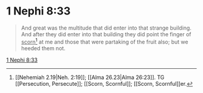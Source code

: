 # 1 Nephi 8:33

> And great was the multitude that did enter into that strange building. And after they did enter into that building they did point the finger of <u>scorn</u>[^a] at me and those that were partaking of the fruit also; but we heeded them not.

[1 Nephi 8:33](https://www.churchofjesuschrist.org/study/scriptures/bofm/1-ne/8?lang=eng&id=p33#p33)


[^a]: [[Nehemiah 2.19|Neh. 2:19]]; [[Alma 26.23|Alma 26:23]]. TG [[Persecution, Persecute]]; [[Scorn, Scornful]]; [[Scorn, Scornful]]er.
